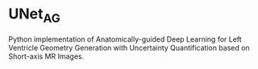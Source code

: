 # UNet<sub>AG</sub>

Python implementation of Anatomically-guided Deep Learning for Left Ventricle Geometry Generation with Uncertainty Quantification based on Short-axis MR Images.
